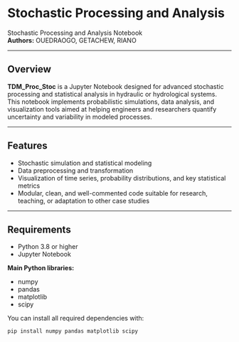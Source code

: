 # Stochastic Processing and Analysis

Stochastic Processing and Analysis Notebook  
**Authors:** OUEDRAOGO, GETACHEW, RIANO

---

## Overview

**TDM_Proc_Stoc** is a Jupyter Notebook designed for advanced stochastic processing and statistical analysis in hydraulic or hydrological systems.  
This notebook implements probabilistic simulations, data analysis, and visualization tools aimed at helping engineers and researchers quantify uncertainty and variability in modeled processes.

---

## Features

- Stochastic simulation and statistical modeling
- Data preprocessing and transformation
- Visualization of time series, probability distributions, and key statistical metrics
- Modular, clean, and well-commented code suitable for research, teaching, or adaptation to other case studies

---

## Requirements

- Python 3.8 or higher
- Jupyter Notebook

**Main Python libraries:**
- numpy
- pandas
- matplotlib
- scipy

You can install all required dependencies with:
```bash
pip install numpy pandas matplotlib scipy
